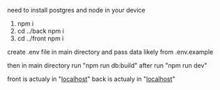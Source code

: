 need to install postgres and node in your device

1. npm i
2. cd ../back npm i
3. cd ../front npm i

create .env file in main directory and pass data likely from .env.example

then in main directory run "npm run db:build"
after run "npm run dev"

front is actualy in "[localhost](http://localhost:5173)"
back is actualy in "[localhost](http://localhost:3000)"
